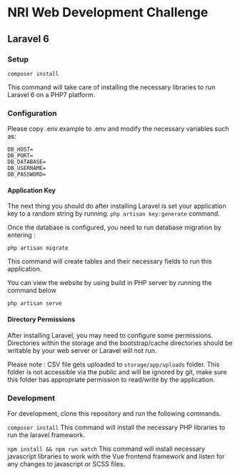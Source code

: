 # NRI Web Development Challenge


## Laravel 6

### Setup

```
composer install
```

This command will take care of installing the necessary libraries to run Laravel 6 on a PHP7 platform.

### Configuration
Please copy .env.example to .env and modify the necessary variables such as:
```
DB_HOST=
DB_PORT=
DB_DATABASE=
DB_USERNAME=
DB_PASSWORD=
```

#### Application Key
The next thing you should do after installing Laravel is set your application key to a random string by running. 
```php artisan key:generate``` command.

Once the database is configured, you need to run database migration by entering :
```
php artisan migrate
```
This command will create tables and their necessary fields to run this application.

You can view the website by using build in PHP server by running the command below
```
php artisan serve
```
#### Directory Permissions
After installing Laravel, you may need to configure some permissions. Directories within the storage and the bootstrap/cache directories should be writable by your web server or Laravel will not run.

Please note : CSV file gets uploaded to ``` storage/app/uploads ``` folder. This folder is not accessible via the public and will be ignored by git, make sure this folder has appropriate permission to read/write by the application.

### Development
For development, clone this repository and run the following commands.

```composer install```
This command will install the necessary PHP libraries to run the laravel framework.

```npm install && npm run watch```
This command will install necessary javascript libraries to work with the Vue frontend framework and listen for any changes to javascript or SCSS files.
